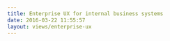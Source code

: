 ```yaml
---
title: Enterprise UX for internal business systems
date: 2016-03-22 11:55:57
layout: views/enterprise-ux
---
```


